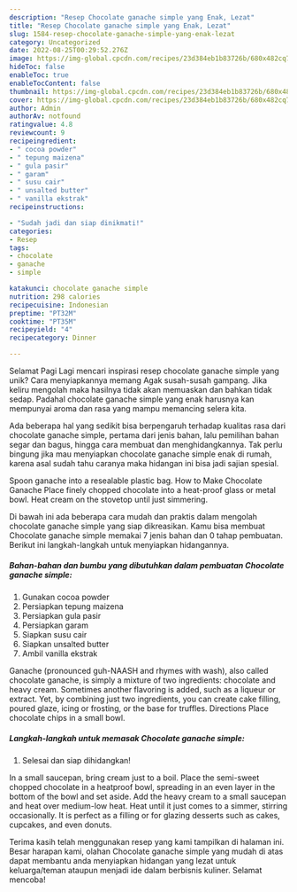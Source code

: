 ```yaml
---
description: "Resep Chocolate ganache simple yang Enak, Lezat"
title: "Resep Chocolate ganache simple yang Enak, Lezat"
slug: 1584-resep-chocolate-ganache-simple-yang-enak-lezat
category: Uncategorized
date: 2022-08-25T00:29:52.276Z
image: https://img-global.cpcdn.com/recipes/23d384eb1b83726b/680x482cq70/chocolate-ganache-simple-foto-resep-utama.jpg
hideToc: false
enableToc: true
enableTocContent: false
thumbnail: https://img-global.cpcdn.com/recipes/23d384eb1b83726b/680x482cq70/chocolate-ganache-simple-foto-resep-utama.jpg
cover: https://img-global.cpcdn.com/recipes/23d384eb1b83726b/680x482cq70/chocolate-ganache-simple-foto-resep-utama.jpg
author: Admin
authorAv: notfound
ratingvalue: 4.8
reviewcount: 9
recipeingredient:
- " cocoa powder"
- " tepung maizena"
- " gula pasir"
- " garam"
- " susu cair"
- " unsalted butter"
- " vanilla ekstrak"
recipeinstructions:

- "Sudah jadi dan siap dinikmati!"
categories:
- Resep
tags:
- chocolate
- ganache
- simple

katakunci: chocolate ganache simple 
nutrition: 298 calories
recipecuisine: Indonesian
preptime: "PT32M"
cooktime: "PT35M"
recipeyield: "4"
recipecategory: Dinner

---
```



Selamat Pagi Lagi mencari inspirasi resep chocolate ganache simple yang unik? Cara menyiapkannya memang Agak susah-susah gampang. Jika keliru mengolah maka hasilnya tidak akan memuaskan dan bahkan tidak sedap. Padahal chocolate ganache simple yang enak harusnya kan mempunyai aroma dan rasa yang mampu memancing selera kita.


Ada beberapa hal yang sedikit bisa berpengaruh terhadap kualitas rasa dari chocolate ganache simple, pertama dari jenis bahan, lalu pemilihan bahan segar dan bagus, hingga cara membuat dan menghidangkannya. Tak perlu bingung jika mau menyiapkan chocolate ganache simple enak di rumah, karena asal sudah tahu caranya maka hidangan ini bisa jadi sajian spesial.

Spoon ganache into a resealable plastic bag. How to Make Chocolate Ganache Place finely chopped chocolate into a heat-proof glass or metal bowl. Heat cream on the stovetop until just simmering.


Di bawah ini ada beberapa cara mudah dan praktis dalam mengolah chocolate ganache simple yang siap dikreasikan. Kamu bisa membuat Chocolate ganache simple memakai 7 jenis bahan dan 0 tahap pembuatan. Berikut ini langkah-langkah untuk menyiapkan hidangannya.

<!--inarticleads1-->

##### Bahan-bahan dan bumbu yang dibutuhkan dalam pembuatan Chocolate ganache simple:

1. Gunakan  cocoa powder
1. Persiapkan  tepung maizena
1. Persiapkan  gula pasir
1. Persiapkan  garam
1. Siapkan  susu cair
1. Siapkan  unsalted butter
1. Ambil  vanilla ekstrak


Ganache (pronounced guh-NAASH and rhymes with wash), also called chocolate ganache, is simply a mixture of two ingredients: chocolate and heavy cream. Sometimes another flavoring is added, such as a liqueur or extract. Yet, by combining just two ingredients, you can create cake filling, poured glaze, icing or frosting, or the base for truffles. Directions Place chocolate chips in a small bowl. 

<!--inarticleads2-->

##### Langkah-langkah untuk memasak Chocolate ganache simple:


1. Selesai dan siap dihidangkan!

In a small saucepan, bring cream just to a boil. Place the semi-sweet chopped chocolate in a heatproof bowl, spreading in an even layer in the bottom of the bowl and set aside. Add the heavy cream to a small saucepan and heat over medium-low heat. Heat until it just comes to a simmer, stirring occasionally. It is perfect as a filling or for glazing desserts such as cakes, cupcakes, and even donuts. 

Terima kasih telah menggunakan resep yang kami tampilkan di halaman ini. Besar harapan kami, olahan Chocolate ganache simple yang mudah di atas dapat membantu anda menyiapkan hidangan yang lezat untuk keluarga/teman ataupun menjadi ide dalam berbisnis kuliner. Selamat mencoba!
